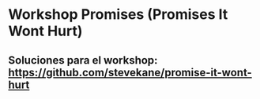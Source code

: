 # Workshop Promises (Promises It Wont Hurt)

## Soluciones para el workshop: https://github.com/stevekane/promise-it-wont-hurt
